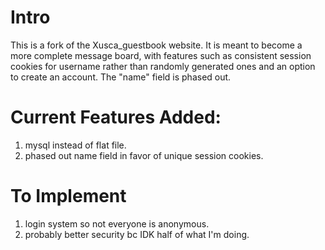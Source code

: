 # Intro
This is a fork of the Xusca_guestbook website. It is meant to become a more complete message board, with features such as consistent session cookies for username rather than randomly generated ones and an option to create an account. The "name" field is phased out. 

# Current Features Added: 
1. mysql instead of flat file. 
2. phased out name field in favor of unique session cookies. 

# To Implement
1. login system so not everyone is anonymous. 
2. probably better security bc IDK half of what I'm doing. 
